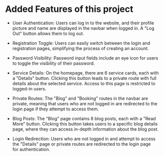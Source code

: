 # Added Features of this project

- User Authentication: Users can log in to the website, and their profile picture and name are displayed in the navbar when logged in. A "Log Out" button allows them to log out.

- Registration Toggle: Users can easily switch between the login and registration pages, simplifying the process of creating an account.

- Password Visibility: Password input fields include an eye icon for users to toggle the visibility of their password.

- Service Details: On the homepage, there are 6 service cards, each with a "Details" button. Clicking this button leads to a private route with full details about the selected service. Access to this page is restricted to logged-in users.

- Private Routes: The "Blog" and "Booking" routes in the navbar are private, meaning that users who are not logged in are redirected to the login page if they attempt to access them.

- Blog Posts: The "Blog" page contains 8 blog posts, each with a "Read More" button. Clicking this button takes users to a specific blog details page, where they can access in-depth information about the blog post.

- Login Redirection: Users who are not logged in and attempt to access the "Details" page or private routes are redirected to the login page for authentication.

